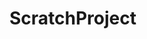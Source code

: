 # ScratchProject

<!-- THE MAIN BRANCH IN THIS PROJECT IS CALLED "MAIN", NOT "MASTER" ANYMORE! FROM 10/01/2020. -->
